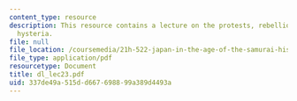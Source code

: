 ```yaml
---
content_type: resource
description: This resource contains a lecture on the protests, rebellion, and mass
  hysteria.
file: null
file_location: /coursemedia/21h-522-japan-in-the-age-of-the-samurai-history-and-film-fall-2006/337de49a515dd667698899a389d4493a_dl_lec23.pdf
file_type: application/pdf
resourcetype: Document
title: dl_lec23.pdf
uid: 337de49a-515d-d667-6988-99a389d4493a
---
```


